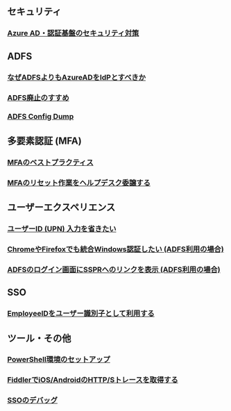 ## セキュリティ
### [Azure AD・認証基盤のセキュリティ対策](Security/Secure-AzureAD.md)  

## ADFS  
### [なぜADFSよりもAzureADをIdPとすべきか](ADFS/Why-AzureAD.md)
### [ADFS廃止のすすめ](ADFS/Goodbye-ADFS.md)
### [ADFS Config Dump](ADFS/ADFS-Config-Dump.md)

## 多要素認証 (MFA)  
### [MFAのベストプラクティス](MFA/MFA-Best-Practice.md)
### [MFAのリセット作業をヘルプデスク委譲する](MFA/Delegate-MFA-Reset.md)

## ユーザーエクスペリエンス
### [ユーザーID (UPN) 入力を省きたい](UX/HRD-Acceleration.md)
### [ChromeやFirefoxでも統合Windows認証したい (ADFS利用の場合)](UX/ADFS-IWA.md)
### [ADFSのログイン画面にSSPRへのリンクを表示  (ADFS利用の場合)](UX/ADFS-SSPR-Link.md)

## SSO
### [EmployeeIDをユーザー識別子として利用する](SSO/EmployeeID-As-NameID.md)

## ツール・その他
### [PowerShell環境のセットアップ](Tools/Powershell-Setup.md)
### [FiddlerでiOS/AndroidのHTTP/Sトレースを取得する](Tools/Fiddler-Mobile.md)
### [SSOのデバッグ](SSO-Debug.md)